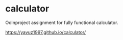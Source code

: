# calculator
Odinproject assignment for fully functional calculator.

https://yavuz1997.github.io/calculator/